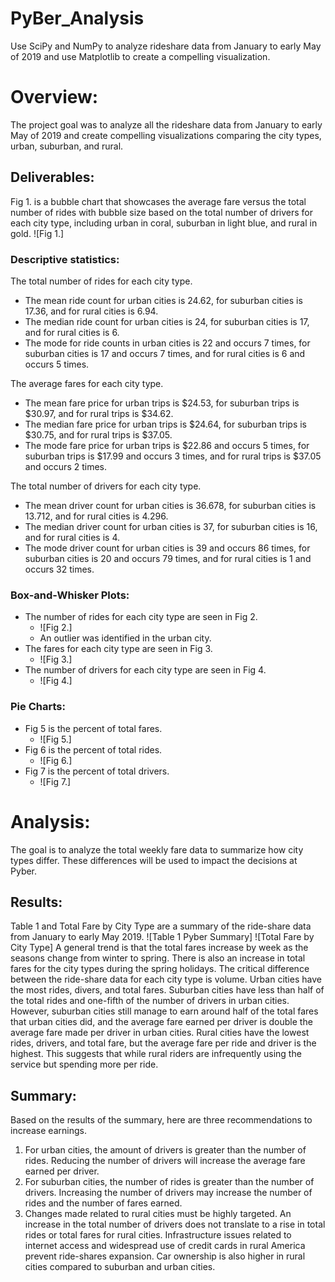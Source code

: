 # PyBer_Analysis

Use SciPy and NumPy to analyze rideshare data from January to early May of 2019 and use Matplotlib to create a compelling visualization. 
# Overview:
The project goal was to analyze all the rideshare data from January to early May of 2019 and create compelling visualizations comparing the city types, urban, suburban, and rural.

## Deliverables:
Fig 1. is a bubble chart that showcases the average fare versus the total number of rides with bubble size based on the total number of drivers for each city type, including urban in coral, suburban in light blue, and rural in gold. ![Fig 1.]

### Descriptive statistics:
The total number of rides for each city type.
* The mean ride count for urban cities is 24.62, for suburban cities is 17.36, and for rural cities is 6.94.
* The median ride count for urban cities is 24, for suburban cities is 17, and for rural cities is 6.
* The mode for ride counts in urban cities is 22 and occurs 7 times, for suburban cities is 17 and occurs 7 times, and for rural cities is 6 and occurs 5 times.

The average fares for each city type.
* The mean fare price for urban trips is $24.53, for suburban trips is $30.97, and for rural trips is $34.62.
* The median fare price for urban trips is $24.64, for suburban trips is $30.75, and for rural trips is $37.05.
* The mode fare price for urban trips is $22.86 and occurs 5 times, for suburban trips is $17.99 and occurs 3 times, and for rural trips is $37.05 and occurs 2 times.

The total number of drivers for each city type.
* The mean driver count for urban cities is 36.678, for suburban cities is 13.712, and for rural cities is 4.296.
* The median driver count for urban cities is 37, for suburban cities is 16, and for rural cities is 4.
* The mode driver count for urban cities is 39 and occurs 86 times, for suburban cities is 20 and occurs 79 times, and for rural cities is 1 and occurs 32 times.

### Box-and-Whisker Plots:
* The number of rides for each city type are seen in Fig 2.
    * ![Fig 2.]
    * An outlier was identified in the urban city.
* The fares for each city type are seen in Fig 3.
    * ![Fig 3.]
* The number of drivers for each city type are seen in Fig 4.
    * ![Fig 4.]

### Pie Charts:
* Fig 5 is the percent of total fares. 
    * ![Fig 5.]
* Fig 6 is the percent of total rides.
    * ![Fig 6.]
* Fig 7 is the percent of total drivers.
    * ![Fig 7.]

# Analysis:
The goal is to analyze the total weekly fare data to summarize how city types differ. These differences will be used to impact the decisions at Pyber.

## Results: 
Table 1 and Total Fare by City Type are a summary of the ride-share data from January to early May 2019.
![Table 1 Pyber Summary]
![Total Fare by City Type]
A general trend is that the total fares increase by week as the seasons change from winter to spring. There is also an increase in total fares for the city types during the spring holidays.
The critical difference between the ride-share data for each city type is volume. Urban cities have the most rides, divers, and total fares. Suburban cities have less than half of the total rides and one-fifth of the number of drivers in urban cities. However, suburban cities still manage to earn around half of the total fares that urban cities did, and the average fare earned per driver is double the average fare made per driver in urban cities. Rural cities have the lowest rides, drivers, and total fare, but the average fare per ride and driver is the highest. This suggests that while rural riders are infrequently using the service but spending more per ride.

## Summary: 
Based on the results of the summary, here are three recommendations to increase earnings.
1. For urban cities, the amount of drivers is greater than the number of rides. Reducing the number of drivers will increase the average fare earned per driver.
1. For suburban cities, the number of rides is greater than the number of drivers. Increasing the number of drivers may increase the number of rides and the number of fares earned.
1. Changes made related to rural cities must be highly targeted. An increase in the total number of drivers does not translate to a rise in total rides or total fares for rural cities. Infrastructure issues related to internet access and widespread use of credit cards in rural America prevent ride-shares expansion. Car ownership is also higher in rural cities compared to suburban and urban cities. 
